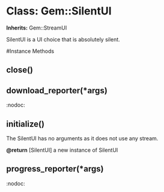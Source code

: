 # Class: Gem::SilentUI
**Inherits:** Gem::StreamUI
    

SilentUI is a UI choice that is absolutely silent.



#Instance Methods
## close() [](#method-i-close)

## download_reporter(*args) [](#method-i-download_reporter)
:nodoc:

## initialize() [](#method-i-initialize)
The SilentUI has no arguments as it does not use any stream.

**@return** [SilentUI] a new instance of SilentUI

## progress_reporter(*args) [](#method-i-progress_reporter)
:nodoc:

